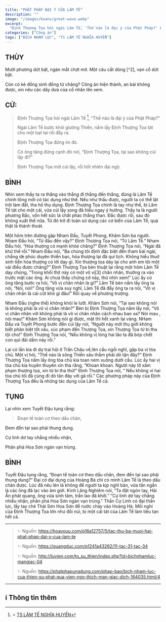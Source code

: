 ```yaml
---
title: "PHẬT PHÁP ĐẠI Ý CỦA LÂM TẾ"
description: ""
image: "/images/koans/great-wave.webp"
excerpt: 
  "Định Thượng Tọa hỏi ngài Lâm Tế, 'Thế nào là đại ý của Phật Pháp?' Lâm Tế bước khỏi giường Thiền, nắm lấy Định Thượng Tọa tát cho một bạt tai rồi đẩy ra"
categories: ["Công án"]
tags: ["BÍCH NHAM LỤC", "TS LÂM TẾ NGHĨA HUYỀN"]
---
```


## THÙY

Mười phương dứt bặt, ngàn mắt chợt mở. Một câu cắt dòng [^2], vạn cổ dứt bặt. 

Còn có kẻ đồng sinh đồng tử chăng? Công án hiện thành, an bài không được, xin nêu các dây dưa của cổ nhân lên xem.

## CỬ:

> Định Thượng Tọa hỏi ngài Lâm Tế [^1], “Thế nào là đại ý của Phật Pháp?” 
> 
> Ngài Lâm Tế bước khỏi giường Thiền, nắm lấy Định Thượng Tọa tát cho một bạt tai rồi đẩy ra.
> 
> Định Thượng Tọa đứng im đó. 
> 
> Có ông tăng đứng cạnh đó nói, “Định Thượng Tọa, tại sao không cúi lậy đi?” 
> 
> Định Thượng Tọa mới cúi lậy, rồi hốt nhiên đại ngộ. 

## BÌNH

Nhìn xem thầy ta ra thẳng vào thẳng đi thẳng đến thẳng, đúng là Lâm Tế chính tông mới có tác dụng như thế. Nếu như thấu được, người ta có thể lật trời làm đất, tha hồ thụ dụng. Định Thượng Tọa chính là tay như thế, bị Lâm Tế tát cho một cái, vừa cúi lậy xong đã hiểu ngay ý hướng. Thầy ta là người phương Bắc, vốn hết sức là chất phác thẳng than. Đắc được rồi, sau đó không xuất thế nữa. Từ đó trở đi toàn sử dụng các cơ biến của Lâm Tế, quả thật là thánh thoát.

Một hôm trên đường gặp Nham Đầu, Tuyết Phong, Khâm Sơn ba người. Nham Đầu hỏi, “Từ đâu đến vậy?” Định Thượng Tọa nói, “Từ Lâm Tế.” Nham Đầu hỏi. “Hòa thượng có mạnh khỏe chăng?” Định Thượng Tọa nói, “Ngài đã khứ thế rồi.” Nham Đầu nói, "Ba chúng tôi định đặc biệt đến tham bái ngài, chẳng dè phúc duyên thiển bạc, hòa thượng lại đã qui tịch. Không hiểu thuở sinh tiền hòa thượng có lời dạy gì. Xin thượng tọa dáy lại cho anh em tôi một vài điều được chăng?” Định Thượng Tọa bèn thuật lại rằng một hôm Lâm Tế dạy chúng, “Trong khối thịt này có một vô vị[3] chân nhân, thường ra vào trước mặt các ông. Ai chưa thấy chứng cớ này, thử nhìn xem!” Lúc ấy có ông tăng bước ra hỏi, “Vô vị chân nhân là gì?” Lâm Tế bèn nắm lấy ông ta nói, “Nói, nói!” Ông tăng vừa suy nghĩ, Lâm Tế đã đẩy ông ta ra nói, “Vô vị chân nhân là cái cứt khô gì đâu!” Rồi quay về phương trượng.

Nham Đầu (nghe thế) không khỏi le lưỡi. Khâm Sơn nói, “Tại sao không nói là không phải là vô vị chân nhân?” Bèn bị Định Thượng Tọa nắm lấy nói, “Vô vị chân nhân với không phải là vô vị chân nhân cách nhau bao xa? Nói mau , nói mau!” Khâm Sơn không nói gì được, mặt thì hết xanh lại vàng. NHam Đầu và Tuyết Phong bước đến cúi lậy nói, “Người này mới thụ giới không biết phân biệt tốt xấu, xúc phạm đến Thượng Tọa, xin Thượng Tọa từ bi tha tội cho!” Định Thượng Tọa nói, “Nếu không vị lòng hai lão ta đã bóp chết con quỉ đái dầm này rồi.”

Lại có lần kia đi dự trai hội ở Trấn Châu về,lên cầu ngồi nghĩ, gặp ba vị tòa chủ. Một vị hỏi, “Thế nào là sông Thiền sâu thẳm phải dò tận đáy?” Định Thượng Tọa nắm lấy ông tòa chủ kia toan ném xuống dưới cầu. Lúc ấy hai vị tòa chủ kia huyên thuyên xin tha rằng, “Khoan khoan. Người này lỡ xâm phạm thượng tọa, xin từ bi tha thứ!” Định Thượng Tọa nói, “ Nếu không vì hai tòa chủ tôi đã cùng đi dò tân đáy với gã rồi.” Các phương pháp này của Định Thượng Tọa đều là những tác dụng của Lâm Tế cả.

## TỤNG

Lại nhìn xem Tuyết Đậu tụng rằng:

> Đoạn tế toàn cơ theo dấu chân,

Đem đến tại sao phải thung dung.

Cự linh dơ tay chẳng nhiều nhặn,

Phân phá Hoa Sơn ngàn vạn trùng.

## BÌNH

Tuyết Đậu tụng rằng, “Đoạn tế toàn cơ theo dấu chân, đem đến tại sao phải thung dung?” Đại cơ đại dụng của Hoàng Bá chỉ có mình Lâm Tế là theo dấu chân được. Lúc đã nêu lên là không để người ta kịp nghĩ bàn, vừa tần ngần là các ông đã lạc vào âm giới. Kinh Lăng Nghiêm nói, “Ta đặt ngón tay, Hải Ấn phát quang, ông vừa sinh tâm, trần lao đã khởi.” “Cự linh dơ tay chẳng nhiều nhặn, phân phá Hoa Sơn ngàn vạn trùng.” Thần Cự Linh có đại thần lực, lấy tay chẻ Thái Sơn Hoa Sơn để nước chảy vào Hoàng Hà. Mối nghi của Định Thượng Tọa lớn như đồi núi, bị một cái tát của Lâm Tế làm tiêu tan hết cả.

<hr class="blog-rule" />

> ✨ Nguồn: https://hoavouu.com/p16a12757/5/tac-thu-ba-muoi-hai-phat-phap-dai-y-cua-lam-te
>
> ✨ Nguồn: https://quangduc.com/p1241a43262/11-tac-31-tac-34
>
> ✨ Nguồn: http://tuvien.com/to_su_thien/index.php?id=bichnhamluc-mangiac-04
>
> ✨ Nguồn: https://phatphapungdung.com/phap-bao/bich-nham-luc-cua-thien-su-phat-qua-vien-ngo-thich-man-giac-dich-164035.html/4

<hr class="blog-rule" />

## ℹ️ Thông tin thêm

[^1]: ⭐️ <a href="https://blog.phapthihoi.org/gt-member/ts-lam-te-nghia-huyen/" target="_blank">TS LÂM TẾ NGHĨA HUYỀN</a>


